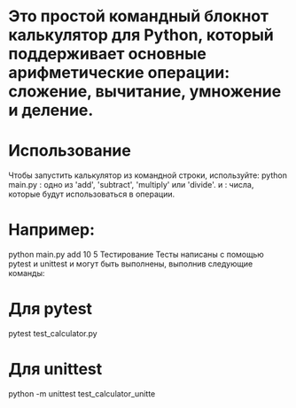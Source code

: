 # Это простой командный блокнот калькулятор для Python, который поддерживает основные арифметические операции: сложение, вычитание, умножение и деление.

# Использование
Чтобы запустить калькулятор из командной строки, используйте:
python main.py <operation> <number1> <number2>
<operation>: одно из 'add', 'subtract', 'multiply' или 'divide'.
<number1> и <number2>: числа, которые будут использоваться в операции.

# Например:
python main.py add 10 5
Тестирование
Тесты написаны с помощью pytest и unittest и могут быть выполнены, выполнив следующие команды:

# Для pytest
pytest test_calculator.py

# Для unittest
python -m unittest test_calculator_unitte
